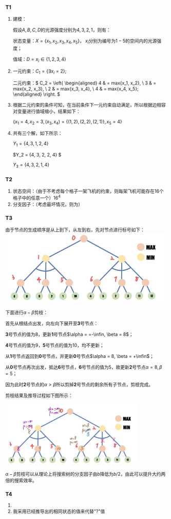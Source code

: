 ### T1

1. 建模：

   假设$A, B, C, D$的光源强度分别为$4, 3, 2, 1$，则有：

   状态变量：$X = \{x_1, x_ 2, x_3, x_4, x_5\}$， $x_i$分别为编号为$1-5$的空间内的光源强度；

   值域：$D = x_i\in\{1, 2, 3, 4\}$

2. 一元约束：$C_1 = \{\exists x_i = 2\};$

   二元约束：$ C_2 = \left\{ \begin{aligned} 4 & =  max\{x_1, x_2\}, \\ 3 & = max\{x_2, x_3\}, \\ 2 & = max\{x_3, x_4\}, \\ 4 & = max\{x_4, x_5\};  \end{aligned} \right. $

3. 根据二元约束的条件可知，在当前条件下一元约束自动满足，所以根据边相容对变量进行值域缩小，结果如下：

   $\{x_ 1 = 4, x_2 = 3, (x_3, x_4) = \{(1, 2), (2, 2), (2, 1)\}, x_5 = 4\}$

4. 共有三个解，如下所示：

   $Y_1 = \{4, 3, 1, 2, 4\}$

   $Y_2 = \{4, 3, 2, 2, 4\} $

   $Y_3 = \{4, 3, 2, 1, 4\}$



### T2

1. 状态空间：（由于不考虑每个格子一架飞机的约束，则每架飞机可能存在16个格子中的任意一个）$16^4$
2. 分支因子：（考虑最坏情况，则为）

### T3

由于节点的生成顺序是从上到下，从左到右，先对节点进行标号如下：<img src="HW2.assets/9bc553c04676a0d9fa2e2ec90093c23.jpg" alt="9bc553c04676a0d9fa2e2ec90093c23" style="zoom:50%;" />

下面进行$\alpha - \beta$剪枝：

首先从根结点出发，向左向下展开至**3**号节点：

**3**号节点的值为8，更新**1**号节点$\alpha = =-\infin, \beta = 8$；

**4**号节点的值为9，**5**号节点的值为10，均不更新；

从**1**号节点返回到**0**号节点，并更新**0**号节点$\alpha = 8, \beta = +\infin$；

从**0**号节点再次出发，抵达**6**号节点，**6**号节点的值为5，故更新**2**号节点$\alpha = 8, \beta = 5$；

因为此时**2**号节点的$\alpha > \beta$所以剪掉**2**号节点的剩余所有子节点，剪枝完成。

剪枝结果及推导过程如下图所示：

<img src="HW2.assets/7f3a8035ab3cf270652fdeaa2ec43fd.jpg" alt="7f3a8035ab3cf270652fdeaa2ec43fd" style="zoom:40%;" />

$\alpha - \beta$剪枝可以从理论上将搜索树的分支因子由$b$降低为$b / 2$，由此可以提升大约两倍的搜索效率。

### T4

1. 
2. 我采用已经推导出的相同状态的值来代替"?"值
